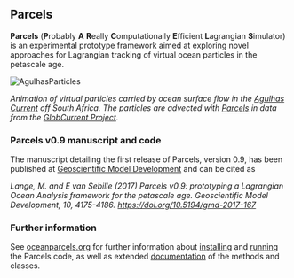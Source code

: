 ## Parcels

**Parcels** (**P**robably **A** **R**eally **C**omputationally
**E**fficient **L**agrangian **S**imulator) is an experimental
prototype framework aimed at exploring novel approaches for Lagrangian
tracking of virtual ocean particles in the petascale age.

![AgulhasParticles](http://oceanparcels.org/animated-gifs/globcurrent_fullyseeded.gif)

*Animation of virtual particles carried by ocean surface flow in the [Agulhas Current](https://en.wikipedia.org/wiki/Agulhas_Current) off South Africa. The particles are advected with [Parcels](http://oceanparcels.org/) in data from the [GlobCurrent Project](http://globcurrent.ifremer.fr/products-data/products-overview).*

### Parcels v0.9 manuscript and code

The manuscript detailing the first release of Parcels, version 0.9, has been published at [Geoscientific Model Development](https://doi.org/10.5194/gmd-2017-167) and can be cited as 

*Lange, M. and E van Sebille (2017) Parcels v0.9: prototyping a Lagrangian Ocean Analysis framework for the petascale age. Geoscientific Model Development, 10, 4175-4186. https://doi.org/10.5194/gmd-2017-167*

### Further information

See [oceanparcels.org](http://oceanparcels.org/) for further information about [installing](http://oceanparcels.org/#installing-parcels-on-linux-and-macos) and [running](http://oceanparcels.org/#parcels-tutorials) the Parcels code, as well as extended [documentation](http://oceanparcels.org/parcels.html) of the methods and classes.
